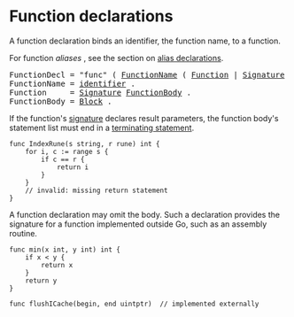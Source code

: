 # Function declarations

A function declaration binds an identifier, the function name, to a function.

For function _aliases_ , see the section on [alias declarations](/Alias_declarations/).

<pre>
<a id="FunctionDecl">FunctionDecl</a> = "func" ( <a href="#FunctionName">FunctionName</a> ( <a href="#Function">Function</a> | <a href="/Types/function_types.html#Signature">Signature</a> ) ) | <a href="#AliasSpec">AliasSpec</a> .
<a id="FunctionName">FunctionName</a> = <a href="/Lexical%20elements/identifiers.html#identifier">identifier</a> .
<a id="Function">Function</a>     = <a href="/Types/function_types.html#Signature">Signature</a> <a href="#FunctionBody">FunctionBody</a> .
<a id="FunctionBody">FunctionBody</a> = <a href="/Blocks/#Block">Block</a> .
</pre>

If the function's [signature](/Types/function_types.html) declares result parameters, the function body's statement list must end in a [terminating statement](/Statements/terminating_statements.html).

```
func IndexRune(s string, r rune) int {
	for i, c := range s {
		if c == r {
			return i
		}
	}
	// invalid: missing return statement
}
```

A function declaration may omit the body. Such a declaration provides the signature for a function implemented outside Go, such as an assembly routine.

```
func min(x int, y int) int {
	if x < y {
		return x
	}
	return y
}

func flushICache(begin, end uintptr)  // implemented externally
```